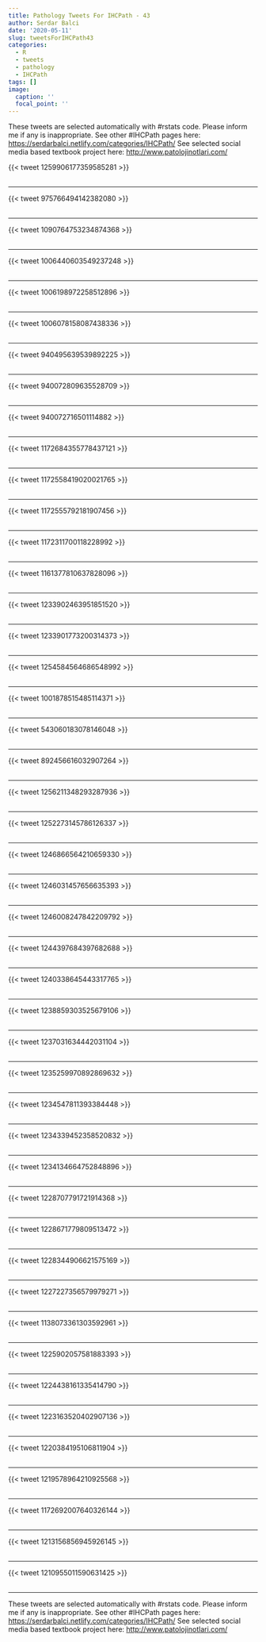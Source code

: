 ```yaml
---
title: Pathology Tweets For IHCPath - 43
author: Serdar Balci
date: '2020-05-11'
slug: tweetsForIHCPath43
categories:
  - R
  - tweets
  - pathology
  - IHCPath
tags: []
image:
  caption: ''
  focal_point: ''
---
```



These tweets are selected automatically with #rstats code. Please inform me if any is inappropriate.
See other #IHCPath pages here: https://serdarbalci.netlify.com/categories/IHCPath/ 
See selected social media based textbook project here: http://www.patolojinotlari.com/

{{< tweet 1259906177359585281 >}}
<br>
<br>
<hr>
{{< tweet 975766494142382080 >}}
<br>
<br>
<hr>
{{< tweet 1090764753234874368 >}}
<br>
<br>
<hr>
{{< tweet 1006440603549237248 >}}
<br>
<br>
<hr>
{{< tweet 1006198972258512896 >}}
<br>
<br>
<hr>
{{< tweet 1006078158087438336 >}}
<br>
<br>
<hr>
{{< tweet 940495639539892225 >}}
<br>
<br>
<hr>
{{< tweet 940072809635528709 >}}
<br>
<br>
<hr>
{{< tweet 940072716501114882 >}}
<br>
<br>
<hr>
{{< tweet 1172684355778437121 >}}
<br>
<br>
<hr>
{{< tweet 1172558419020021765 >}}
<br>
<br>
<hr>
{{< tweet 1172555792181907456 >}}
<br>
<br>
<hr>
{{< tweet 1172311700118228992 >}}
<br>
<br>
<hr>
{{< tweet 1161377810637828096 >}}
<br>
<br>
<hr>
{{< tweet 1233902463951851520 >}}
<br>
<br>
<hr>
{{< tweet 1233901773200314373 >}}
<br>
<br>
<hr>
{{< tweet 1254584564686548992 >}}
<br>
<br>
<hr>
{{< tweet 1001878515485114371 >}}
<br>
<br>
<hr>
{{< tweet 543060183078146048 >}}
<br>
<br>
<hr>
{{< tweet 892456616032907264 >}}
<br>
<br>
<hr>
{{< tweet 1256211348293287936 >}}
<br>
<br>
<hr>
{{< tweet 1252273145786126337 >}}
<br>
<br>
<hr>
{{< tweet 1246866564210659330 >}}
<br>
<br>
<hr>
{{< tweet 1246031457656635393 >}}
<br>
<br>
<hr>
{{< tweet 1246008247842209792 >}}
<br>
<br>
<hr>
{{< tweet 1244397684397682688 >}}
<br>
<br>
<hr>
{{< tweet 1240338645443317765 >}}
<br>
<br>
<hr>
{{< tweet 1238859303525679106 >}}
<br>
<br>
<hr>
{{< tweet 1237031634442031104 >}}
<br>
<br>
<hr>
{{< tweet 1235259970892869632 >}}
<br>
<br>
<hr>
{{< tweet 1234547811393384448 >}}
<br>
<br>
<hr>
{{< tweet 1234339452358520832 >}}
<br>
<br>
<hr>
{{< tweet 1234134664752848896 >}}
<br>
<br>
<hr>
{{< tweet 1228707791721914368 >}}
<br>
<br>
<hr>
{{< tweet 1228671779809513472 >}}
<br>
<br>
<hr>
{{< tweet 1228344906621575169 >}}
<br>
<br>
<hr>
{{< tweet 1227227356579979271 >}}
<br>
<br>
<hr>
{{< tweet 1138073361303592961 >}}
<br>
<br>
<hr>
{{< tweet 1225902057581883393 >}}
<br>
<br>
<hr>
{{< tweet 1224438161335414790 >}}
<br>
<br>
<hr>
{{< tweet 1223163520402907136 >}}
<br>
<br>
<hr>
{{< tweet 1220384195106811904 >}}
<br>
<br>
<hr>
{{< tweet 1219578964210925568 >}}
<br>
<br>
<hr>
{{< tweet 1172692007640326144 >}}
<br>
<br>
<hr>
{{< tweet 1213156856945926145 >}}
<br>
<br>
<hr>
{{< tweet 1210955011590631425 >}}
<br>
<br>
<hr>


These tweets are selected automatically with #rstats code. Please inform me if any is inappropriate.
See other #IHCPath pages here: https://serdarbalci.netlify.com/categories/IHCPath/ 
See selected social media based textbook project here: http://www.patolojinotlari.com/
